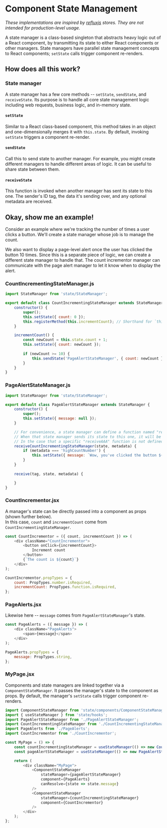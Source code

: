 # Component State Management
_These implementations are inspired by [refluxjs](https://github.com/reflux/refluxjs) stores. They are not intended for production-level usage._

A state manager is a class-based singleton that abstracts heavy logic out of a React component,
by transmitting its state to either React components or other managers.
State managers have parallel state management concepts to React components; `setState` calls trigger component re-renders.
## How does all this work?
### State manager
A state manager has a few core methods -- `setState`, `sendState`, and `receiveState`.
Its purpose is to handle all core state management logic including web requests, business logic, and in-memory state.
#### `setState`
Similar to a React class-based component, this method takes in an object and one-dimensionally merges it with `this.state`.
By default, invoking `setState` triggers a component re-render.
#### `sendState`
Call this to send state to another manager. 
For example, you might create different managers to handle different areas of logic. It can be useful to share state between them.
#### `receiveState`
This function is invoked when another manager has sent its state to this one. The sender's ID tag, 
the data it's sending over, and any optional metadata are received.

## Okay, show me an example!
Consider an example where we're tracking the number of times a user clicks a button. 
We'll create a state manager whose job is to manage the count.

We also want to display a page-level alert once the user has clicked the button 10 times. 
Since this is a separate piece of logic, we can create a different state manager to handle that. 
The count incrementor manager can communicate with the page alert manager to let it know when to display the alert.

### CountIncrementingStateManager.js
```javascript
import StateManager from 'state/StateManager';

export default class CountIncrementingStateManager extends StateManager {
    constructor() {
        super();
        this.setState({ count: 0 });
        this.registerMethod(this.incrementCount); // Shorthand for `this.setState({ incrementCount: this.incrementCount.bind(this) })`
    }

    incrementCount() {
        const newCount = this.state.count + 1;
        this.setState({ count: newCount });
        
        if (newCount >= 10) {
            this.sendState('PageAlertStateManager', { count: newCount }, 'highCountNumber');
        }
    }
}
```
### PageAlertStateManager.js
```javascript
import StateManager from 'state/StateManager';

export default class PageAlertStateManager extends StateManager {
    constructor() {
        super();
        this.setState({ message: null });
    }

    // For convenience, a state manager can define a function named "receiveAAA", where "AAA" is a name of another state manager.
    // When that state manager sends its state to this one, it will be routed to this function.
    // In the case that a specific "receiveAAA" function is not defined, the receiving state will be routed to the `receive` function.
    receiveCountIncrementingStateManager(state, metadata) {
        if (metadata === 'highCountNumber') {
            this.setState({ message: `Wow, you've clicked the button ${state.count} times!` });
        }
    }
    
    receive(tag, state, metadata) {

    }
}
```
### CountIncrementor.jsx
A manager's state can be directly passed into a component as props (shown further below).  
In this case, `count` and `incrementCount` come from `CountIncrementingStateManager`.
```javascript
const CountIncrementor = ({ count, incrementCount }) => (
    <div className="CountIncrementor">
        <button onClick={incrementCount}>
            Increment count
        </button>
        {`The count is ${count}`}
    </div>
);

CountIncrementor.propTypes = {
    count: PropTypes.number.isRequired,
    incrementCount: PropTypes.function.isRequired,
};
```
### PageAlerts.jsx
Likewise here -- `message` comes from `PageAlertStateManager`'s state.
```javascript
const PageAlerts = ({ message }) => (
    <div className="PageAlerts">
        <span>{message}</span>
    </div>
);

PageAlerts.propTypes = {
    message: PropTypes.string,
};
```
### MyPage.jsx
Components and state managers are linked together via a `ComponentStateManager`. 
It passes the manager's state to the component as props. 
By default, the manager's `setState` calls trigger component re-renders. 
```javascript
import ComponentStateManager from 'state/components/ComponentStateManager';
import { useStateManager } from 'state/hooks';
import PageAlertStateManager from './PageAlertStateManager';
import CountIncrementingStateManager from './CountIncrementingStateManager';
import PageAlerts from './PageAlerts';
import CountIncrementor from './CountIncrementor';

const MyPage = () => {
    const countIncrementingStateManager = useStateManager(() => new CountIncrementingStateManager());
    const pageAlertStateManager = useStateManager(() => new PageAlertStateManager());

    return (
        <div className="MyPage">
            <ComponentStateManager
                stateManager={pageAlertStateManager}
                component={PageAlerts}
                canResolve={state => state.message}
            />
            <ComponentStateManager
                stateManager={countIncrementingStateManager}
                component={CountIncrementor}
            />
        </div>
    );
};
```
